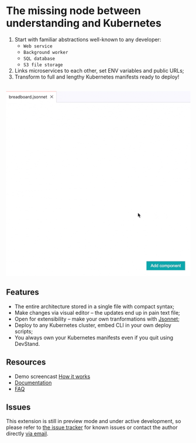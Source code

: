 # The missing node between understanding and Kubernetes

1. Start with familiar abstractions well-known to any developer:<br>
   - `Web service`
   - `Background worker`
   - `SQL database`
   - `S3 file storage`
2. Links microservices to each other, set ENV variables and public URLs;
3. Transform to full and lengthy Kubernetes manifests ready to deploy!

<br>
<img src="https://github.com/scaleofone/vscode-devstand/raw/media/media/breadboard.gif" width="550">

<br>

## Features

- The entire architecture stored in a single file with compact syntax;
- Make changes via visual editor – the updates end up in pain text file;
- Open for extensibility – make your own tranformations with [Jsonnet](https://jsonnet.org);
- Deploy to any Kubernetes cluster, embed CLI in your own deploy scripts;
- You always own your Kubernetes manifests even if you quit using DevStand.

## Resources

- Demo screencast [How it works](https://devstand.app/demo)
- [Documentation](https://devstand.app/docs)
- [FAQ](https://devstand.app/faq)


## Issues

This extension is still in preview mode and under active development, so please refer to [the issue tracker](https://github.com/scaleofone/vscode-devstand/issues) for known issues or contact the author directly [via email](mailto:max@scaleofone.com).
